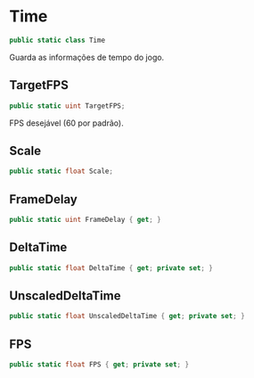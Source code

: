 # Time
```csharp
public static class Time
```
Guarda as informações de tempo do jogo.<br />
## TargetFPS
```csharp
public static uint TargetFPS;
```
FPS desejável (60 por padrão).<br />
## Scale
```csharp
public static float Scale;
```
## FrameDelay
```csharp
public static uint FrameDelay { get; } 
```
## DeltaTime
```csharp
public static float DeltaTime { get; private set; } 
```
## UnscaledDeltaTime
```csharp
public static float UnscaledDeltaTime { get; private set; } 
```
## FPS
```csharp
public static float FPS { get; private set; } 
```
